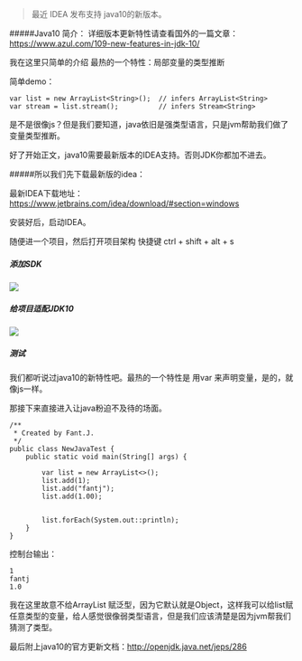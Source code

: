 >最近 IDEA 发布支持 java10的新版本。

#####Java10 简介：
详细版本更新特性请查看国外的一篇文章：https://www.azul.com/109-new-features-in-jdk-10/

我在这里只简单的介绍 最热的一个特性：局部变量的类型推断

简单demo：
```
var list = new ArrayList<String>();  // infers ArrayList<String>
var stream = list.stream();          // infers Stream<String>
```

是不是很像js？但是我们要知道，java依旧是强类型语言，只是jvm帮助我们做了变量类型推断。


好了开始正文，java10需要最新版本的IDEA支持。否则JDK你都加不进去。

#####所以我们先下载最新版的idea：


最新IDEA下载地址：https://www.jetbrains.com/idea/download/#section=windows

安装好后，启动IDEA。

随便进一个项目，然后打开项目架构 快捷键 ctrl + shift + alt + s

##### 添加SDK
![](https://upload-images.jianshu.io/upload_images/5786888-ecc9c06ea8de4f52.png?imageMogr2/auto-orient/strip%7CimageView2/2/w/1240)


##### 给项目适配JDK10

![](https://upload-images.jianshu.io/upload_images/5786888-5007b60ac0af192a.png?imageMogr2/auto-orient/strip%7CimageView2/2/w/1240)


##### 测试
我们都听说过java10的新特性吧。最热的一个特性是 用var 来声明变量，是的，就像js一样。

那接下来直接进入让java粉迫不及待的场面。
```
/**
 * Created by Fant.J.
 */
public class NewJavaTest {
    public static void main(String[] args) {

        var list = new ArrayList<>();
        list.add(1);
        list.add("fantj");
        list.add(1.00);


        list.forEach(System.out::println);
    }
}

```
控制台输出：
```
1
fantj
1.0
```

我在这里故意不给ArrayList 赋泛型，因为它默认就是Object，这样我可以给list赋任意类型的变量，给人感觉很像弱类型语言，但是我们应该清楚是因为jvm帮我们猜测了类型。


最后附上java10的官方更新文档：http://openjdk.java.net/jeps/286
